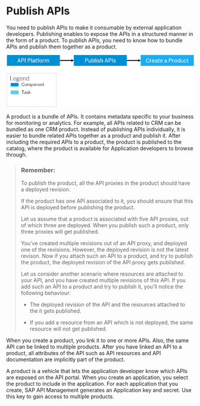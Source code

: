 <!-- loio75a4a11ed5294ec89b69fb40dba36308 -->

# Publish APIs

You need to publish APIs to make it consumable by external application developers. Publishing enables to expose the APIs in a structured manner in the form of a product. To publish APIs, you need to know how to bundle APIs and publish them together as a product.



![](images/publish_api_20592af.png)

A product is a bundle of APIs. It contains metadata specific to your business for monitoring or analytics. For example, all APIs related to CRM can be bundled as one CRM product. Instead of publishing APIs individually, it is easier to bundle related APIs together as a product and publish it. After including the required APIs to a product, the product is published to the catalog, where the product is available for Application developers to browse through.

> ### Remember:  
> To publish the product, all the API proxies in the product should have a deployed revision.
> 
> If the product has one API associated to it, you should ensure that this API is deployed before publishing the product.
> 
> Let us assume that a product is associated with five API proxies, out of which three are deployed. When you publish such a product, only three proxies will get published.
> 
> You've created multiple revisions out of an API proxy, and deployed one of the revisions. However, the deployed revision is not the latest revison. Now if you attach such an API to a product, and try to publish the product, the deployed revision of the API proxy gets published.
> 
> Let us consider another scenario where resources are attached to your API, and you have created multiple revisions of this API. If you add such an API to a product and try to publish it, you'll notice the following behaviour:
> 
> -   The deployed revision of the API and the resources attached to the it gets published.
> 
> -   If you add a resource from an API which is not deployed, the same resource will not get published.

When you create a product, you link it to one or more APIs. Also, the same API can be linked to multiple products. After you have linked an API to a product, all attributes of the API such as API resources and API documentation are implicitly part of the product.

A product is a vehicle that lets the application developer know which APIs are exposed on the API portal. When you create an application, you select the product to include in the application. For each application that you create, SAP API Management generates an Application key and secret. Use this key to gain access to multiple products.

